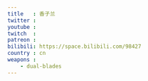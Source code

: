 ```yaml
---
title   : 香子兰
twitter :
youtube :
twitch  :
patreon :
bilibili: https://space.bilibili.com/98427
country : cn
weapons :
    - dual-blades
---
```

